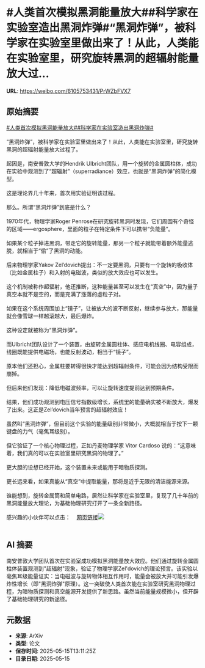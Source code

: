 # #人类首次模拟黑洞能量放大##科学家在实验室造出黑洞炸弹#“黑洞炸弹”，被科学家在实验室里做出来了！从此，人类能在实验室里，研究旋转黑洞的超辐射能量放大过...

**URL**: https://weibo.com/6105753431/PrWZbFVX7

## 原始摘要

<a href="https://m.weibo.cn/search?containerid=231522type%3D1%26t%3D10%26q%3D%23%E4%BA%BA%E7%B1%BB%E9%A6%96%E6%AC%A1%E6%A8%A1%E6%8B%9F%E9%BB%91%E6%B4%9E%E8%83%BD%E9%87%8F%E6%94%BE%E5%A4%A7%23&amp;extparam=%23%E4%BA%BA%E7%B1%BB%E9%A6%96%E6%AC%A1%E6%A8%A1%E6%8B%9F%E9%BB%91%E6%B4%9E%E8%83%BD%E9%87%8F%E6%94%BE%E5%A4%A7%23" data-hide=""><span class="surl-text">#人类首次模拟黑洞能量放大#</span></a><a href="https://m.weibo.cn/search?containerid=231522type%3D1%26t%3D10%26q%3D%23%E7%A7%91%E5%AD%A6%E5%AE%B6%E5%9C%A8%E5%AE%9E%E9%AA%8C%E5%AE%A4%E9%80%A0%E5%87%BA%E9%BB%91%E6%B4%9E%E7%82%B8%E5%BC%B9%23&amp;extparam=%23%E7%A7%91%E5%AD%A6%E5%AE%B6%E5%9C%A8%E5%AE%9E%E9%AA%8C%E5%AE%A4%E9%80%A0%E5%87%BA%E9%BB%91%E6%B4%9E%E7%82%B8%E5%BC%B9%23" data-hide=""><span class="surl-text">#科学家在实验室造出黑洞炸弹#</span></a><br><br>“黑洞炸弹”，被科学家在实验室里做出来了！从此，人类能在实验室里，研究旋转黑洞的超辐射能量放大过程了。<br><br>起因是，南安普敦大学的Hendrik Ulbricht团队，用一个旋转的金属圆柱体，成功在实验中观测到了“超辐射”（superradiance）效应，也就是“黑洞炸弹”的简化模型。<br><br>这是理论界几十年来，首次用实验证明该过程。<br><br>那么。所谓“黑洞炸弹”到底是什么？<br><br>1970年代，物理学家Roger Penrose在研究旋转黑洞时发现，它们周围有个奇怪的区域——ergosphere，里面的粒子在特定条件下可以携带“负能量”。<br><br>如果某个粒子掉进黑洞，带走它的旋转能量，那另一个粒子就能带着额外能量逃脱，就相当于“偷”了黑洞的动能。<br><br>后来物理学家Yakov Zel’dovich提出：不一定要黑洞，只要有一个旋转的吸收体（比如金属柱子）和入射的电磁波，类似的放大效应也可以发生。<br><br>这个机制被称作超辐射，他还推断，这种能量甚至可以发生在“真空”中，因为量子真空本就不是空的，而是充满了涨落的虚粒子对。<br><br>如果在这个系统周围加上“镜子”，让被放大的波不断反射，继续参与放大，那能量就会像雪球一样越滚越大，最后爆炸。<br><br>这种设定就被称为“黑洞炸弹”。<br><br>而Ulbricht团队设计了一个装置，由旋转金属圆柱体、感应电机线圈、电容组成，线圈既能提供电磁场，也能反射波动，相当于“镜子”。<br><br>原本他们还担心，金属柱要转得很快才能达到超辐射条件，可能会因为结构受限而崩掉。<br><br>但后来他们发现：降低电磁波频率，可以让旋转速度提前达到预期条件。<br><br>结果，他们成功观测到电压信号指数级增长，系统里的能量确实被不断放大，爆发了出来。这正是Zel’dovich当年预言的超辐射效应！<br><br>虽然叫“黑洞炸弹”，但目前这个实验的能量级别非常微小，大概就相当于按下一颗键盘的力气（毫焦耳级别）。<br><br>但它验证了一个核心物理过程，正如丹麦物理学家 Vitor Cardoso 说的：“这意味着，我们真的可以在实验室里研究黑洞的物理了。”<br><br>更大胆的设想已经开始，这个装置未来或能用于暗物质探测。<br><br>更长远来看，如果真能从“真空”中提取能量，那将是近乎无限的清洁能源来源。<br><br>谁能想到，旋转金属筒和简单电路，居然让科学家在实验室里，复现了几十年前的黑洞能量放大理论，为基础物理研究打开了一条全新路径。<br><br>感兴趣的小伙伴可以点击：<a href="https://weibo.cn/sinaurl?u=https%3A%2F%2Fwww.scientificamerican.com%2Farticle%2Fhow-to-build-a-black-hole-bomb%2F" data-hide=""><span class="url-icon"><img style="width: 1rem;height: 1rem" src="https://h5.sinaimg.cn/upload/2015/09/25/3/timeline_card_small_web_default.png" referrerpolicy="no-referrer"></span><span class="surl-text">网页链接</span></a><img style="" src="https://tvax4.sinaimg.cn/large/006Fd7o3gy1i1garj42v1j311i0sukcl.jpg" referrerpolicy="no-referrer"><br><br>

## AI 摘要

南安普敦大学团队首次在实验室成功模拟黑洞能量放大效应。他们通过旋转金属圆柱体装置观测到"超辐射"现象，验证了物理学家Zel'dovich的理论预言。该实验以毫焦耳级能量证实：当电磁波与旋转物体相互作用时，能量会被放大并可能引发爆炸性增长（即"黑洞炸弹"原理）。这一突破使人类首次能在实验室研究黑洞物理过程，为暗物质探测和真空能源开发提供了新思路。虽然当前能量规模微小，但开辟了基础物理研究的新途径。

## 元数据

- **来源**: ArXiv
- **类型**: 论文
- **保存时间**: 2025-05-15T13:11:25Z
- **目录日期**: 2025-05-15
